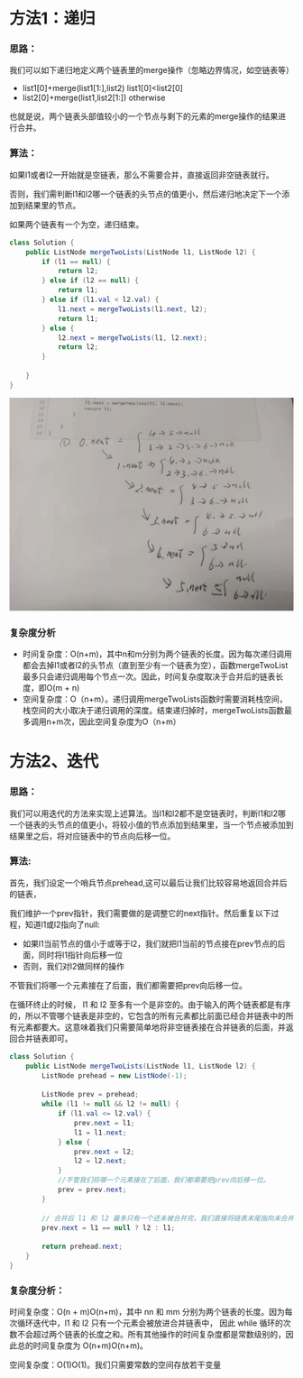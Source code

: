 # 方法1：递归

### **思路：**

我们可以如下递归地定义两个链表里的merge操作（忽略边界情况，如空链表等）

- list1[0]+merge(list1[1:],list2) 		list1[0]<list2[0]
- list2[0]+merge(list1,list2[1:])          otherwise

也就是说，两个链表头部值较小的一个节点与剩下的元素的merge操作的结果进行合并。

### **算法：**

如果l1或者l2一开始就是空链表，那么不需要合并，直接返回非空链表就行。

否则，我们需判断l1和l2哪一个链表的头节点的值更小，然后递归地决定下一个添加到结果里的节点。

如果两个链表有一个为空，递归结束。

```java
class Solution {
    public ListNode mergeTwoLists(ListNode l1, ListNode l2) {
        if (l1 == null) {
            return l2;
        } else if (l2 == null) {
            return l1;
        } else if (l1.val < l2.val) {
            l1.next = mergeTwoLists(l1.next, l2);
            return l1;
        } else {
            l2.next = mergeTwoLists(l1, l2.next);
            return l2;
        }

    }
}
```

![img](https://raw.githubusercontent.com/ZEQINLIN-666/-/main/image/%E5%90%88%E5%B9%B6%E4%B8%A4%E4%B8%AA%E6%9C%89%E5%BA%8F%E5%88%97%E8%A1%A8%E7%9A%84%E9%80%92%E5%BD%92%E8%BF%87%E7%A8%8B.jpg)

### 复杂度分析

- 时间复杂度：O(n+m)，其中n和m分别为两个链表的长度。因为每次递归调用都会去掉l1或者l2的头节点（直到至少有一个链表为空），函数mergeTwoList最多只会递归调用每个节点一次。因此，时间复杂度取决于合并后的链表长度，即O(m + n)
- 空间复杂度：O（n+m）。递归调用mergeTwoLists函数时需要消耗栈空间，栈空间的大小取决于递归调用的深度。结束递归掉时，mergeTwoLists函数最多调用n+m次，因此空间复杂度为O（n+m）



# 方法2、迭代

### 思路：

我们可以用迭代的方法来实现上述算法。当l1和l2都不是空链表时，判断l1和l2哪一个链表的头节点的值更小，将较小值的节点添加到结果里，当一个节点被添加到结果里之后，将对应链表中的节点向后移一位。



### 算法:

首先，我们设定一个哨兵节点prehead,这可以最后让我们比较容易地返回合并后的链表，

我们维护一个prev指针，我们需要做的是调整它的next指针。然后重复以下过程，知道l1或l2指向了null:

- 如果l1当前节点的值小于或等于l2，我们就把l1当前的节点接在prev节点的后面，同时将l1指针向后移一位
- 否则，我们对l2做同样的操作

不管我们将哪一个元素接在了后面，我们都需要把prev向后移一位。



在循环终止的时候， l1 和 l2 至多有一个是非空的。由于输入的两个链表都是有序的，所以不管哪个链表是非空的，它包含的所有元素都比前面已经合并链表中的所有元素都要大。这意味着我们只需要简单地将非空链表接在合并链表的后面，并返回合并链表即可。

```java
class Solution {
    public ListNode mergeTwoLists(ListNode l1, ListNode l2) {
        ListNode prehead = new ListNode(-1);

        ListNode prev = prehead;
        while (l1 != null && l2 != null) {
            if (l1.val <= l2.val) {
                prev.next = l1;
                l1 = l1.next;
            } else {
                prev.next = l2;
                l2 = l2.next;
            }
            //不管我们将哪一个元素接在了后面，我们都需要把prev向后移一位。
            prev = prev.next;
        }

        // 合并后 l1 和 l2 最多只有一个还未被合并完，我们直接将链表末尾指向未合并完的链表即可
        prev.next = l1 == null ? l2 : l1;

        return prehead.next;
    }
}

```



### 复杂度分析：

时间复杂度：O(n + m)O(n+m)，其中 nn 和 mm 分别为两个链表的长度。因为每次循环迭代中，l1 和 l2 只有一个元素会被放进合并链表中， 因此 while 循环的次数不会超过两个链表的长度之和。所有其他操作的时间复杂度都是常数级别的，因此总的时间复杂度为 O(n+m)O(n+m)。

空间复杂度：O(1)O(1)。我们只需要常数的空间存放若干变量

